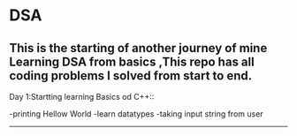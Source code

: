 # DSA
This is the starting of another journey of mine Learning DSA from basics ,This repo has all coding problems  I solved from start to end.
---
Day 1:Startting learning Basics od C++::

-printing Hellow World
-learn datatypes
-taking input string from user 

---